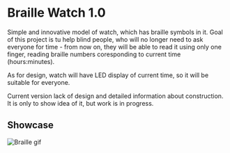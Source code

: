 # Braille Watch 1.0

Simple and innovative model of watch, which has braille symbols in it. Goal of this project is tu help blind people, who will no longer need to ask everyone for time - from now on, they will be able to read it using only one finger, reading braille numbers coresponding to current time (hours:minutes).

As for design, watch will have LED display of current time, so it will be suitable for everyone.

Current version lack of design and detailed information about construction. It is only to show idea of it, but work is in progress.

## Showcase

![Braille gif](/assets/braille.gif)
